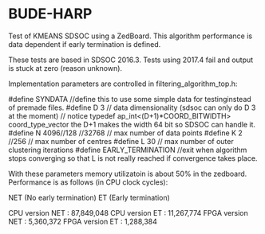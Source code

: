 # BUDE-HARP

Test of KMEANS SDSOC using a ZedBoard. This algorithm performance is data dependent if early termination is defined. 

These tests are based in SDSOC 2016.3. Tests using 2017.4 fail and output is stuck at zero (reason unknown). 

Implementation parameters are controlled in filtering_algorithm_top.h:

#define SYNDATA //define this to use some simple data for testinginstead of premade files.
#define D 3         // data dimensionality (sdsoc can only do D 3 at the moment)
// notice typedef ap_int<(D+1)*COORD_BITWIDTH> coord_type_vector the D+1 makes the width 64 bit so SDSOC can handle it.
#define N 4096//128 //32768     // max number of data points
#define K 2 //256       // max number of centres
#define L 30         // max number of outer clustering iterations
#define EARLY_TERMINATION  //exit when algorithm stops converging so that L is not really reached if convergence takes place.

With these parameters memory utilizatoin is about 50% in the zedboard. Performance is as follows (in CPU clock cycles):

NET (No early termination)
ET (Early termination)

CPU version NET :  87,849,048
CPU version ET : 11,267,774
FPGA version NET : 5,360,372
FPGA version ET : 1,288,384
